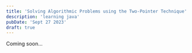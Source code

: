 ```yaml
---
title: 'Solving Algorithmic Problems using the Two-Pointer Technique'
description: 'learning java'
pubDate: 'Sept 27 2023'
draft: true
---
```



Coming soon...

